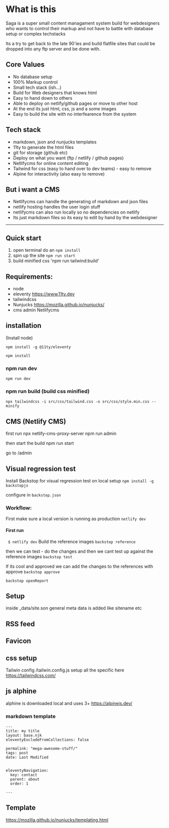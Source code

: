 # What is this
Saga is a super small content managament system build for webdesigners who wants to
control their markup and not have to battle with database setup or complex techstacks

Its a try to get back to the late 90'ies and build flatfile sites that could be dropped
into any ftp server and be done with.

## Core Values
- No database setup
- 100% Markup control
- Small tech stack (ish...)
- Build for Web designers that knows html
- Easy to hand down to others
- Able to deploy on netlify/github pages or move to other host
- At the end its just html, css, js and a some images
- Easy to build the site with no interfearence from the system

## Tech stack
- markdown, json and nunjucks templates
- 11ty to generate the html files
- git for storage (github etc)
- Deploy on what you want (ftp / netlify / github pages)
- Netlifycms for online content editing
- Tailwind for css (easy to hand over to dev teams) - easy to remove
- Alpine for interactivity (also easy to remove)

## But i want a CMS
- Netlifycms can handle the generating of markdown and json files
- netlify hosting handles the user login stuff
- netlifycms can also run locally so no dependencies on netlify
- Its just markdown files so its easy to edit by hand by the webdesigner

---

## Quick start
1. open terminal do an `npm install`
2. spin up the site `npm run start`
3. build minified css 'npm run tailwind:build'

## Requirements:
- node
- eleventy https://www.11ty.dev
- tailwindcss
- Nunjucks https://mozilla.github.io/nunjucks/
- cms admin Netlifycms


## installation
(Install node)

```
npm install -g @11ty/eleventy
```

```
npm install
```

### npm run dev

```
npm run dev
```
### npm run build (build css minified)

```
npx tailwindcss -i src/css/tailwind.css -o src/css/style.min.css --minify
```

## CMS (Netlify CMS)
first run
 npx netlify-cms-proxy-server
  npm run  admin

 then start the build
 npm run start

go to /admin

## Visual regression test
Install Backstop for visual regression test on local setup
```npm install -g backstopjs```

configure in `backstop.json`


### Workflow:
First make sure a local version is running as production `netlify dev`


#### First run
``` $ netlify dev```
Build the reference images
`backstop reference`

then we can test - do the changes and then we cant test up against the reference images
`backstop test`

If its cool and approved we can add the changes to the references with approve
`backstop approve`

`backstop openReport`


## Setup
inside _data/site.son general meta data is added like sitename etc

## RSS feed

## Favicon

## css setup
Tailwin config /tailwin.config.js setup all the specific here
https://tailwindcss.com/

## js alphine
alphine is downloaded local and uses 3+
https://alpinejs.dev/

### markdown template

```
---
title: my title
layout: base.njk
eleventyExcludeFromCollections: false

permalink: "mega-awesome-stuff/"
tags: post
date: Last Modified


eleventyNavigation:
  key: contact
  parent: about
  order: 1

---
```

## Template
https://mozilla.github.io/nunjucks/templating.html

